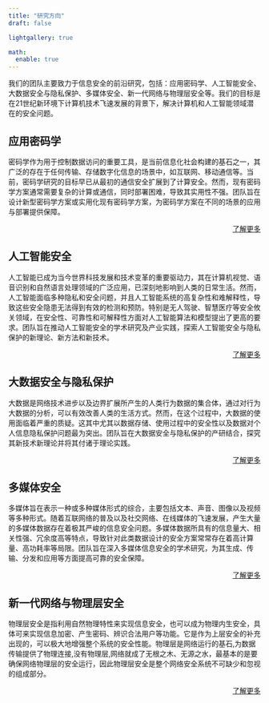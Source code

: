 ```yaml
---
title: "研究方向"
draft: false

lightgallery: true

math:
  enable: true
---
```


我们的团队主要致力于信息安全的前沿研究，包括：应用密码学、人工智能安全、大数据安全与隐私保护、多媒体安全、新一代网络与物理层安全等。我们的目标是在21世纪新环境下计算机技术飞速发展的背景下，解决计算机和人工智能领域潜在的安全问题。

## 应用密码学
密码学作为用于控制数据访问的重要工具，是当前信息化社会构建的基石之一，其广泛的存在于任何传输、存储数字化信息的场景中，如互联网、移动通信等。当前，密码学研究的目标早已从最初的通信安全扩展到了计算安全。然而，现有密码学方案通常需要复杂的计算或通信，同时部署困难，导致其实用性不强。团队旨在设计新型密码学方案或实用化现有密码学方案，为密码学方案在不同的场景的应用与部署提供保障。

<div style="text-align: right;">
<a href="/zh-cn/posts/applied-cryptography/">了解更多 <i class="fas fa-angle-double-right fa-fw"></i></a>
</div>

## 人工智能安全
人工智能已成为当今世界科技发展和技术变革的重要驱动力，其在计算机视觉、语音识别和自然语言处理领域的广泛应用，已深刻地影响到人类的日常生活。然而，人工智能面临多种隐私和安全问题，并且人工智能系统的高复杂性和难解释性，导致这些安全隐患无法得到有效的检测和预防。特别是无人驾驶、智慧医疗等安全攸关领域，在安全性、可靠性和可解释性方面对人工智能算法和模型提出了更高的要求。团队旨在推动人工智能安全的学术研究及产业实践，探索人工智能安全与隐私保护的新理论、新方法和新技术。

<div style="text-align: right;">
<a href="/zh-cn/posts/artificial-intelligence-security/">了解更多 <i class="fas fa-angle-double-right fa-fw"></i></a>
</div>

## 大数据安全与隐私保护
大数据是网络技术进步以及边界扩展所产生的人类行为数据的集合体，通过对行为大数据的分析，可以有效改善人类的生活方式。然而，在这个过程中，大数据的使用面临着严重的质疑。这其中尤其以数据存储、使用过程中的安全性以及数据对个人信息隐私保护问题最为突出。团队旨在大数据安全与隐私保护的产研结合，探究其新技术新理论并将其付诸于理论实践。

<div style="text-align: right;">
<a href="/zh-cn/posts/big-data-security-and-privacy-protection/">了解更多 <i class="fas fa-angle-double-right fa-fw"></i></a>
</div>

## 多媒体安全
多媒体旨在表示一种或多种媒体形式的综合，主要包括文本、声音、图像以及视频等多种形式。随着互联网络的普及以及社交网络、在线媒体的飞速发展，产生大量的多媒体数据存在着极其严峻的信息安全问题。多媒体数据所具有的信息量大、相关性强、冗余度高等特点，导致针对此类数据设计的安全方案常常存在着高计算量、高功耗率等局限。团队旨在深入多媒体信息安全的学术研究，为其生成、传输、分发和应用等方面提高可靠的安全保障。

<div style="text-align: right;">
<a href="/zh-cn/posts/multimedia-security/">了解更多 <i class="fas fa-angle-double-right fa-fw"></i></a>
</div>

## 新一代网络与物理层安全
物理层安全是指利用自然物理特性来实现信息安全，也可以成为物理内生安全，具体可来实现信息加密、产生密码、辨识合法用户等功能。它是作为上层安全的补充出现的，可以极大地增强整个系统的安全性能。物理层是网络运行的基石,为数据传输提供了物理连接,没有物理层,网络就成了无根之木、无源之水，最基本的是要确保网络物理层的安全运行，因此物理层安全是整个网络安全系统不可缺少和忽视的组成部分。

<div style="text-align: right;">
<a href="/zh-cn/posts/hardware-security/">了解更多 <i class="fas fa-angle-double-right fa-fw"></i></a>
</div>
